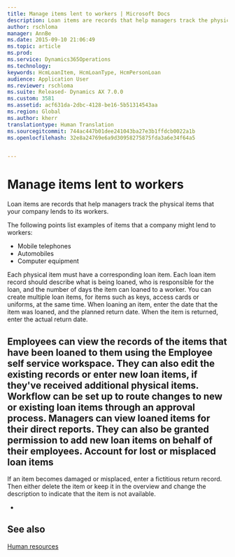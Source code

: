 ```yaml
---
title: Manage items lent to workers | Microsoft Docs
description: Loan items are records that help managers track the physical items that your company lends to its workers.
author: rschloma
manager: AnnBe
ms.date: 2015-09-10 21:06:49
ms.topic: article
ms.prod: 
ms.service: Dynamics365Operations
ms.technology: 
keywords: HcmLoanItem, HcmLoanType, HcmPersonLoan
audience: Application User
ms.reviewer: rschloma
ms.suite: Released- Dynamics AX 7.0.0
ms.custom: 3581
ms.assetid: acf631da-2dbc-4128-be16-5b51314543aa
ms.region: Global
ms.author: kherr
translationtype: Human Translation
ms.sourcegitcommit: 744ac447b01dee241043ba27e3b1ffdcb0022a1b
ms.openlocfilehash: 32e8a24769e6a9d30958275875fda3a6e34f64a5


---
```


# <a name="manage-items-lent-to-workers"></a>Manage items lent to workers

Loan items are records that help managers track the physical items that your company lends to its workers. 

The following points list examples of items that a company might lend to workers:
-   Mobile telephones
-   Automobiles
-   Computer equipment

Each physical item must have a corresponding loan item. Each loan item record should describe what is being loaned, who is responsible for the loan, and the number of days the item can loaned to a worker. You can create multiple loan items, for items such as keys, access cards or uniforms, at the same time. When loaning an item, enter the date that the item was loaned, and the planned return date. When the item is returned, enter the actual return date.

Employees can view the records of the items that have been loaned to them using the Employee self service workspace. They can also edit the existing records or enter new loan items, if they've received additional physical items.  Workflow can be set up to route changes to new or existing loan items through an approval process. Managers can view loaned items for their direct reports. They can also be granted permission to add new loan items on behalf of their employees.
Account for lost or misplaced loan items
-----------------------------------------

If an item becomes damaged or misplaced, enter a fictitious return record. Then either delete the item or keep it in the overview and change the description to indicate that the item is not available.

 
-



<a name="see-also"></a>See also
--------

[Human resources](https://ax.help.dynamics.com/en/wiki/human-recources/)




<!--HONumber=Feb17_HO3-->


